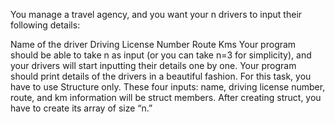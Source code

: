 You manage a travel agency, and you want your n drivers to input their following details:

Name of the driver
Driving License Number
Route 
Kms
Your program should be able to take n as input (or you can take n=3 for simplicity),
and your drivers will start inputting their details one by one. Your program should 
print details of the drivers in a beautiful fashion. For this task, you have to use Structure only. 
These four inputs: name, driving license number, route, and km information will be struct members.
After creating struct, you have to create its array of size “n.” 
